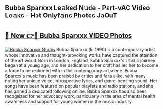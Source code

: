 ## Bubba Sparxxx Le𝚊ked N𝚞de - Part-vAC Video Le𝚊ks - Hot Onlyf𝚊ns Photos JaOuT

# <h2><a href="http://ac12234.deff.icu/?id=Bubba+Sparxxx">🔗 New 👉🔴 Bubba Sparxxx VIDEO Photos</a></h2>

[![Bubba Sparxxx N𝚞des](https://i.imgur.com/rIISA9y.gif)](http://ac12234.deff.icu/?id=Bubba+Sparxxx)
Bubba Sparxxx (b. 1990) is a contemporary artist whose innovative and thought-provoking works have captured the attention of the art world. Born in London, England, Bubba Sparxxx's artistic journey began at a young age, and her dedication to her craft has led her to become a force to be reckoned with in the contemporary art scene. Bubba Sparxxx's music has been praised by critics and fans alike, with many noting her unique voice, introspective lyrics, and genre-bending sound. Her songs have been featured on popular playlists and radio stations, and she has gained a dedicated following online. Bubba Sparxxx has also been recognized for her advocacy work, particularly in the area of mental health awareness and support for young women in the music industry.
